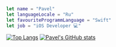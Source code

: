 ## 
```swift 
let name = "Pavel"
let languageLocale = "Ru"
let favouriteProgrammLanguage = "Swift"
let job = "iOS Developer 💻"
```

[![Top Langs](https://github-readme-stats.vercel.app/api/top-langs/?username=gre4ixin&theme=tokyonight)](https://github.com/gre4ixin/github-readme-stats)
[![Pavel's GitHub stats](https://github-readme-stats.vercel.app/api?username=gre4ixin&show_icons=true&theme=tokyonight)](https://github.com/gre4ixin/github-readme-stats)
